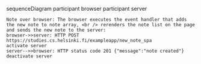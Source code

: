 sequenceDiagram
    participant browser
    participant server

    Note over browser: The browser executes the event handler that adds the new note to note array, <br /> rerenders the note list on the page and sends the new note to the server:
    browser->>server: HTTP POST https://studies.cs.helsinki.fi/exampleapp/new_note_spa
    activate server
    server-->>browser: HTTP status code 201 {"message":"note created"}
    deactivate server